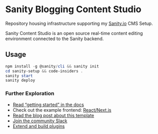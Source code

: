 # Sanity Blogging Content Studio

Repository housing infrastructure supporting my [Sanity.io](https://www.sanity.io/) CMS Setup. 

Sanity Content Studio is an open source real-time content editing environment connected to the Sanity backend.

## Usage

```powershell
npm install -g @sanity/cli && sanity init
cd sanity-setup && code-insiders .
sanity start
sanity deploy
```

### Further Exploration

- [Read “getting started” in the docs](https://www.sanity.io/docs/introduction/getting-started?utm_source=readme)
- Check out the example frontend: [React/Next.js](https://github.com/sanity-io/tutorial-sanity-blog-react-next)
- [Read the blog post about this template](https://www.sanity.io/blog/build-your-own-blog-with-sanity-and-next-js?utm_source=readme)
- [Join the community Slack](https://slack.sanity.io/?utm_source=readme)
- [Extend and build plugins](https://www.sanity.io/docs/content-studio/extending?utm_source=readme)
